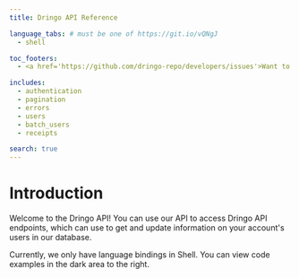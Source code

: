 ```yaml
---
title: Dringo API Reference

language_tabs: # must be one of https://git.io/vQNgJ
  - shell

toc_footers:
  - <a href='https://github.com/dringo-repo/developers/issues'>Want to make suggestions?</a>

includes:
  - authentication
  - pagination
  - errors
  - users
  - batch_users
  - receipts

search: true
---
```


# Introduction

Welcome to the Dringo API! You can use our API to access Dringo API endpoints, which can use to get and update information on your account's users in our database.

Currently, we only have language bindings in Shell. You can view code examples in the dark area to the right.
